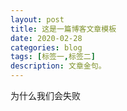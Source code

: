 ```yaml
---
layout: post
title: 这是一篇博客文章模板
date: 2020-02-28
categories: blog
tags: [标签一,标签二]
description: 文章金句。
---
```


为什么我们会失败












